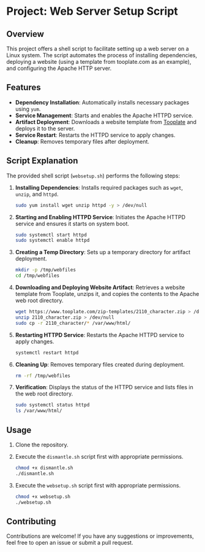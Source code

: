 # Project: Web Server Setup Script

## Overview
This project offers a shell script to facilitate setting up a web server on a Linux system. The script automates the process of installing dependencies, deploying a website (using a template from tooplate.com as an example), and configuring the Apache HTTP server.

## Features
- **Dependency Installation**: Automatically installs necessary packages using `yum`.
- **Service Management**: Starts and enables the Apache HTTPD service.
- **Artifact Deployment**: Downloads a website template from [Tooplate](https://www.tooplate.com) and deploys it to the server.
- **Service Restart**: Restarts the HTTPD service to apply changes.
- **Cleanup**: Removes temporary files after deployment.

## Script Explanation
The provided shell script (`websetup.sh`) performs the following steps:

1. **Installing Dependencies**: Installs required packages such as `wget`, `unzip`, and `httpd`.

    ```bash
    sudo yum install wget unzip httpd -y > /dev/null
    ```

2. **Starting and Enabling HTTPD Service**: Initiates the Apache HTTPD service and ensures it starts on system boot.

    ```bash
    sudo systemctl start httpd
    sudo systemctl enable httpd
    ```

3. **Creating a Temp Directory**: Sets up a temporary directory for artifact deployment.

    ```bash
    mkdir -p /tmp/webfiles
    cd /tmp/webfiles
    ```

4. **Downloading and Deploying Website Artifact**: Retrieves a website template from Tooplate, unzips it, and copies the contents to the Apache web root directory.

    ```bash
    wget https://www.tooplate.com/zip-templates/2110_character.zip > /dev/null
    unzip 2110_character.zip > /dev/null
    sudo cp -r 2110_character/* /var/www/html/
    ```

5. **Restarting HTTPD Service**: Restarts the Apache HTTPD service to apply changes.

    ```bash
    systemctl restart httpd
    ```

6. **Cleaning Up**: Removes temporary files created during deployment.

    ```bash
    rm -rf /tmp/webfiles
    ```

7. **Verification**: Displays the status of the HTTPD service and lists files in the web root directory.

    ```bash
    sudo systemctl status httpd
    ls /var/www/html/
    ```

## Usage
1. Clone the repository.
2. Execute the `dismantle.sh` script first with appropriate permissions.

    ```bash
    chmod +x dismantle.sh
    ./dismantle.sh
    ```
3. Execute the `websetup.sh` script first with appropriate permissions.

    ```bash
    chmod +x websetup.sh
    ./websetup.sh
    ```

## Contributing
Contributions are welcome! If you have any suggestions or improvements, feel free to open an issue or submit a pull request.
